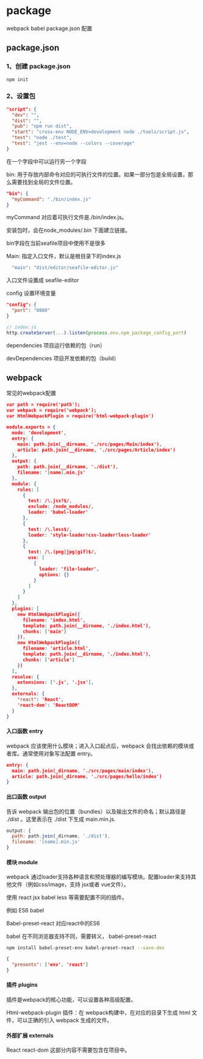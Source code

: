 # package

webpack babel package.json 配置

## package.json

### 1、创建 package.json

~~~bash 
npm init
~~~

### 2、设置包

~~~json
"script": {
  "dev": "",
  "dist": "",
  "pub": "npm run dist",
  "start": "cross-env NODE_ENV=development node ./tools/script.js",
  "test": "node ./test",
  "test": "jest --env=node --colors --coverage"
}
~~~

在一个字段中可以运行另一个字段

bin: 用于存放内部命令对应的可执行文件的位置。如果一部分包是全局设置，那么需要找到全局的文件位置。

~~~json
"bin": {
  "myCommand": "./bin/index.js"
}
~~~

myCommand 对应着可执行文件是./bin/index.js。

安装包时，会在node_modules/.bin 下面建立链接。

bin字段在当前seafile项目中使用不是很多

Main: 指定入口文件，默认是根目录下的index.js

~~~bash
  "main": "dist/editor/seafile-editor.js"
~~~

入口文件设置成 seafile-editor

config 设置环境变量

~~~json
"config": {
  "port": "8080"
}
~~~

~~~js
// index.js
http.createServer(...).listen(process.env.npm_package_config_port)
~~~

dependencies 项目运行依赖的包（run）

devDependencies 项目开发依赖的包（build）

## webpack

常见的webpack配置

~~~json
var path = require('path');
var webpack = require('webpack');
var HtmlWebpackPlugin = require('html-webpack-plugin')

module.exports = {
  mode: 'development',
  entry: {
    main: path.join(__dirname, './src/pages/Main/index'),
    article: path.join(__dirname, './src/pages/Article/index')
  },
  output: {
    path: path.join(__dirname, './dist'),
    filename: '[name].min.js'
  },
  module: {
    rules: [
      {
        test: /\.jsx?$/,
        exclude: /node_modules/,
        loader: 'babel-loader'
      },
      {
        test: /\.less$/,
        loader: 'style-loader!css-loader!less-loader'
      },
      {
        test: /\.(png|jpg|gif)$/,
        use: [
          {
            loader: 'file-loader',
            options: {}
          }
        ]
      }
    ]
  },
  plugins: [
    new HtmlWebpackPlugin({
      filename: 'index.html',
      template: path.join(__dirname, './index.html'),
      chunks: ['main']
    }),
    new HtmlWebpackPlugin({
      filename: 'article.html',
      template: path.join(__dirname, './index.html'),
      chunks: ['article']
    })
  ],
  resolve: {
    extensions: ['.js', '.jsx'],
  },
  externals: {
    "react": 'React',
    'react-dom': 'ReactDOM'
  }
}

~~~

#### 入口函数 entry

webpack 应该使用什么模块；进入入口起点后，webpack 会找出依赖的模块或者库。通常使用对象写法配置 entry。

~~~json
entry: {
  main: path.join(_dirname, './src/pages/main/index'),
  article: path.join(_dirname, './src/pages/hello/index')
} 
~~~

#### 出口函数 output

告诉 webpack 输出包的位置（bundles）以及输出文件的命名；默认路径是 ./dist 。这里表示在 ./dist 下生成 main.min.js.

~~~js
output: {
  path: path.join(_dirname, './dist'),
  filename: '[name].min.js'
}
~~~

#### 模块 module

webpack 通过loader支持各种语言和预处理器的编写模块。配置loader来支持其他文件（例如css/image，支持 jsx或者 vue文件）。

使用 react jsx babel less 等需要配置不同的插件。

例如 ES6 babel 

Babel-preset-react 对应react中的ES6

babel 在不同浏览器支持不同，需要转义， babel-preset-react

~~~bash
npm install babel-preset-env babel-preset-react --save-dev
~~~

~~~json
{
  "presents": ['env', 'react']
}
~~~

#### 插件 plugins

插件是webpack的核心功能，可以设置各种高级配置。

Html-webpack-plugin 插件：在 webpack构建中，在对应的目录下生成 html 文件，可以正确的引入 webpack 生成的文件。

#### 外部扩展 externals 

React  react-dom 这部分内容不需要包含在项目中。
